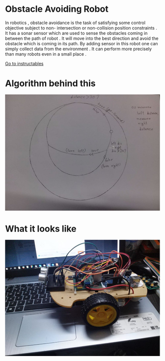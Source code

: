 # Obstacle Avoiding Robot
In robotics , obstacle avoidance is the task of satisfying some control objective subject to non- intersection or non-collision position constraints . It has a sonar sensor which are used to sense the obstacles coming in between the path of robot . It will move into the best direction and avoid the obstacle which is coming in its path. By adding sensor in this robot one can simply collect data from the environment .
It can perform more precisely than many robots even in a small place .

[Go to instructables](https://www.instructables.com/id/Obstacleavoidingrobot/)


# Algorithm behind this
![Algorithm behind this](https://github.com/maifeeulasad/obstacle_avoiding_robot/blob/master/pics/algo.jpg)

# What it looks like

![Result](https://github.com/maifeeulasad/obstacle_avoiding_robot/blob/master/pics/result.jpg)
